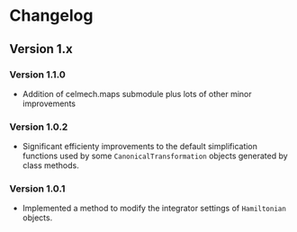# Changelog

## Version 1.x

### Version 1.1.0
* Addition of celmech.maps submodule plus lots of other minor improvements

### Version 1.0.2
* Significant efficienty improvements to the default simplification functions used by some `CanonicalTransformation` objects generated by class methods.

### Version 1.0.1
* Implemented a method to modify the integrator settings of `Hamiltonian` objects.
